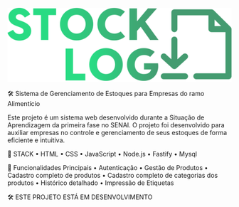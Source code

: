
![Description](./src/assets/imgs/home/img/logo.svg)

🛠️ Sistema de Gerenciamento de Estoques para Empresas do ramo Alimentício

Este projeto é um sistema web desenvolvido durante a Situação de Aprendizagem da primeira fase no SENAI.
O projeto foi desenvolvido para auxiliar empresas no controle e gerenciamento de seus estoques de forma eficiente e intuitiva. 

🔧 STACK
 • HTML
 • CSS
 • JavaScript
 • Node.js
 • Fastify
 • Mysql

🔐 Funcionalidades Principais
 • Autenticação
 • Gestão de Produtos
 • Cadastro completo de produtos
 • Cadastro completo de categorias dos produtos
 • Histórico detalhado
 • Impressão de Etiquetas

🛠️ ESTE PROJETO ESTÁ EM DESENVOLVIMENTO
